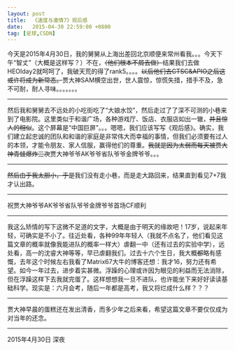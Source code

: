 ```yaml
---
layout: post
title:  《速度与激情7》观后感
date:   2015-04-30 22:59:00 +0800
tag: [足球,CSDN]
---
```


今天是2015年4月30日，我的舅舅从上海出差回北京顺便来常州看我。。。今天下午“智丈”（大概是这样写？）不在，~~（他们根本不屑去做）~~结果我们去做HEOIday2就呵呵了，我破天荒的得了rank5。。。。~~以后他们去CTSC&APIO之后这或许将成为新常态。~~贾大神SAM横空出世，世人震惊，惊慌失措，措手不及，急不可耐，耐人寻味。。。。。。。
***
然后我和舅舅去不远处的小吃街吃了“大娘水饺”，然后走过了了深不可测的小巷来到了电影院。这里类似于和谐广场，各种游戏厅、饭店、衣服店如出一辙，~~并且惊人的相似~~。这个屏幕是“中国巨屏”。。。嗯嗯，我们应该写写《观后感》。确实，我们建立起忠诚的团队和和谐的家庭是非常伟大而幸福的事情，但我们必须要有过人的本领，才能令朋友、家人信服，赢得他们的尊重。~~我就是因为太弱而每天被贾大神青蛙爆炸三次~~贾大神爷爷AK爷爷省队爷爷金牌爷爷。。。
***
~~然后由于我太胆小，于是~~我们没有走小巷，而是走大路回来，结果直到看见7+7我才认出路。
***
祝贾大神爷爷AK爷爷省队爷爷金牌爷爷首场CF顺利
***
我这么矫情的写下这微不足道的文字，大概是由于明天的缘故吧！17岁，说起来年轻，可确实是不小了。往近处看，各种99年年轻人（我就不点名了，他们看见这篇文章的概率就像我能进队的概率一样大）虐翻一中（还有过去的实验中学），远处看，高一的沈睿大神等等，早已虐翻我们。过去十六个生日，我大概~~都~~略有感慨，去年这个时候左右我看了Matrix67大牛的博客还想：我才16，努力还有希望。如今一年过去，进步着实甚微。浮躁的心理或许因为眼见的利益而无法消除，但在浮躁这样下去我就完蛋了。这样想想我一旦不进队，也许能坐下来好好读读基础科学。现实是：六月会考，随后一年都是高考，我又将烂成什么样？？？
***
贾大神早晨的蛋糕还在发出清香，而多少年之后来看，希望这篇文章不要仅仅成为对当年的还念。


----------
2015年4月30日 深夜
